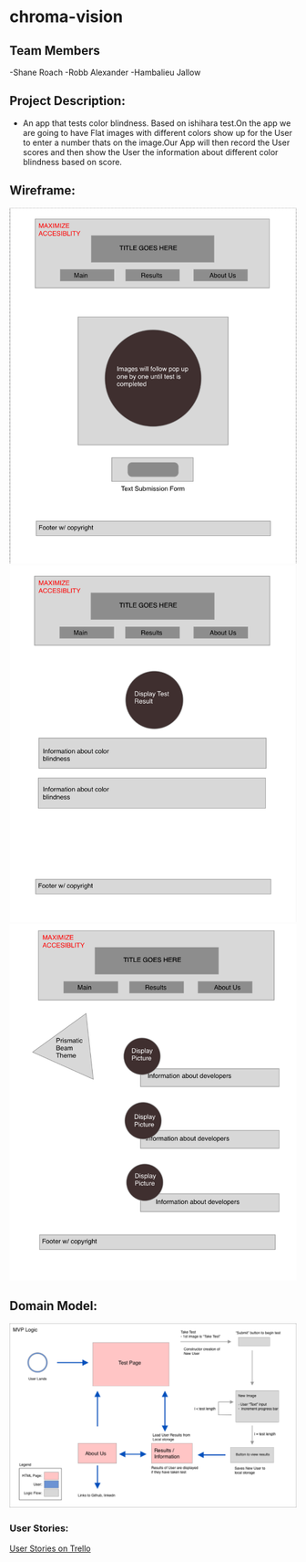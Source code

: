 # chroma-vision

## Team Members
-Shane Roach
-Robb Alexander
-Hambalieu Jallow

## Project Description:
- An app that tests color blindness. Based on ishihara test.On the app we are going to have Flat images with different colors show up for the User to enter a number thats on the image.Our App will then record the User scores and then show the User the information about different color blindness based on score.

## Wireframe:
![testpage](img/WF.pg1.png)
![testresult](img/WF.pg2.png)
![aboutUs](img/WF.pg3.png)

## Domain Model:
![domain](img/201.DomainModel.png)




### User Stories:

[User Stories on Trello](https://trello.com/c/0sLln4ac)



